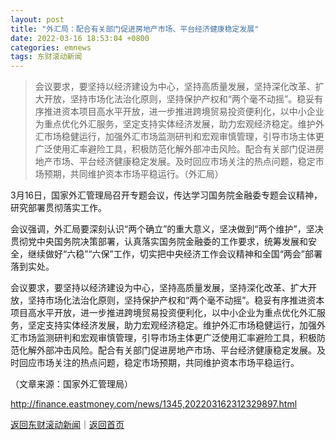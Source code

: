 ```yaml
---
layout: post
title: "外汇局：配合有关部门促进房地产市场、平台经济健康稳定发展"
date: 2022-03-16 18:53:04 +0800
categories: emnews
tags: 东财滚动新闻
---
```

> 会议要求，要坚持以经济建设为中心，坚持高质量发展，坚持深化改革、扩大开放，坚持市场化法治化原则，坚持保护产权和“两个毫不动摇”。稳妥有序推进资本项目高水平开放，进一步推进跨境贸易投资便利化，以中小企业为重点优化外汇服务，坚定支持实体经济发展，助力宏观经济稳定。维护外汇市场稳健运行，加强外汇市场监测研判和宏观审慎管理，引导市场主体更广泛使用汇率避险工具，积极防范化解外部冲击风险。配合有关部门促进房地产市场、平台经济健康稳定发展。及时回应市场关注的热点问题，稳定市场预期，共同维护资本市场平稳运行。（外汇局）

<p>3月16日，国家外汇管理局召开专题会议，传达学习国务院金融委专题会议精神，研究部署贯彻落实工作。</p><p>会议强调，外汇局要深刻认识“两个确立”的重大意义，坚决做到“两个维护”，坚决贯彻党中央国务院决策部署，认真落实国务院金融委的工作要求，统筹发展和安全，继续做好“六稳”“六保”工作，切实把中央经济工作会议精神和全国“两会”部署落到实处。</p><p>会议要求，要坚持以经济建设为中心，坚持高质量发展，坚持深化改革、扩大开放，坚持市场化法治化原则，坚持保护产权和“两个毫不动摇”。稳妥有序推进资本项目高水平开放，进一步推进跨境贸易投资便利化，以中小企业为重点优化外汇服务，坚定支持实体经济发展，助力宏观经济稳定。维护外汇市场稳健运行，加强外汇市场监测研判和宏观审慎管理，引导市场主体更广泛使用汇率避险工具，积极防范化解外部冲击风险。配合有关部门促进房地产市场、平台经济健康稳定发展。及时回应市场关注的热点问题，稳定市场预期，共同维护资本市场平稳运行。</p><p class="em_media">（文章来源：国家外汇管理局）</p>

<http://finance.eastmoney.com/news/1345,202203162312329897.html>

[返回东财滚动新闻](//finews.withounder.com/emnews/)｜[返回首页](//finews.withounder.com/)